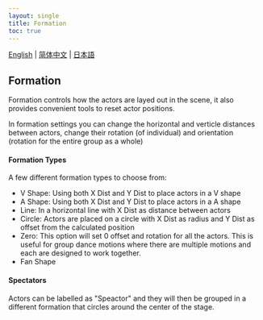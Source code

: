 ```yaml
---
layout: single
title: Formation
toc: true
---
```

[English](/dancexr/features/formation) | [简体中文](/zh/dancexr/features/formation) | [日本語](/jp/dancexr/features/formation)


## Formation
Formation controls how the actors are layed out in the scene, it also provides convenient tools to reset actor positions.

In formation settings you can change the horizontal and verticle distances between actors, change their rotation (of individual) and orientation (rotation for the entire group as a whole)

#### Formation Types
A few different formation types to choose from:
* V Shape: Using both X Dist and Y Dist to place actors in a V shape
* A Shape: Using both X Dist and Y Dist to place actors in a A shape
* Line: In a horizontal line with X Dist as distance between actors
* Circle: Actors are placed on a circle with X Dist as radius and Y Dist as offset from the calculated position
* Zero: This option will set 0 offset and rotation for all the actors. This is useful for group dance motions where there are multiple motions and each are designed to work together.
* Fan Shape

#### Spectators
Actors can be labelled as "Speactor" and they will then be grouped in a different formation that circles around the center of the stage. 
